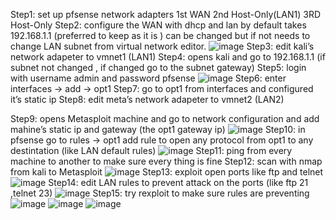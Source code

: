 Step1: set up pfsense network adapters 1st WAN 2nd Host-Only(LAN1) 3RD Host-Only 
Step2: configure the WAN with dhcp and lan by default takes 192.168.1.1 (preferred to keep as it is ) can be changed but if not needs to change LAN subnet from virtual network editor.
![image](https://github.com/user-attachments/assets/80279be6-9571-4d84-bef1-a3551addcfed)
Step3: edit kali’s network adapeter to vmnet1 (LAN1)
Step4: opens kali and go to 192.168.1.1 (if subnet not changed , if changed go to the subnet gateway)
Step5: login with username admin and password pfsense 
![image](https://github.com/user-attachments/assets/cd839e38-3f51-41be-b2ec-3565a23b3403)
Step6: enter interfaces -> add -> opt1 
Step7: go to opt1 from interfaces and configured it’s static ip
Step8: edit meta’s network adapeter to vmnet2 (LAN2)

Step9: opens Metasploit machine and go to network configuration and add mahine’s static ip and gateway (the opt1 gateway ip)
![image](https://github.com/user-attachments/assets/bc7870d0-3e71-4fab-be97-3422afec4fde)
Step10: in pfsense go to rules -> opt1 add rule to open any protocol from opt1 to any destintation (like LAN default rules)
![image](https://github.com/user-attachments/assets/cbb51bca-2417-4b3a-8b6c-949a92568138)
Step11: ping from every machine to another to make sure every thing is fine 
Step12: scan with nmap from kali to Metasploit 
![image](https://github.com/user-attachments/assets/d55a7f3d-6bf0-4aac-adf7-f3027041d378)
Step13: exploit open ports like ftp and telnet
![image](https://github.com/user-attachments/assets/2adc38a0-24ef-44fc-802c-57d938bb8c08)
Step14: edit LAN rules to prevent attack on the ports (like ftp 21 ,telnet 23)
![image](https://github.com/user-attachments/assets/0294cd5e-6c01-4d00-a1f7-d7ef52944570)
Step15: try rexploit to make sure rules are preventing  
![image](https://github.com/user-attachments/assets/8fa338cb-a326-4b70-b741-9aee9bc68298)
![image](https://github.com/user-attachments/assets/738fb07f-879d-48b6-8fee-b322a61e323a)
![image](https://github.com/user-attachments/assets/6f599c2c-6dbc-4717-9bfe-d149e822af1d)
